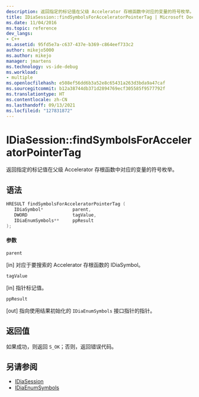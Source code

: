 ```yaml
---
description: 返回指定的标记值在父级 Accelerator 存根函数中对应的变量的符号枚举。
title: IDiaSession::findSymbolsForAcceleratorPointerTag | Microsoft Docs
ms.date: 11/04/2016
ms.topic: reference
dev_langs:
- C++
ms.assetid: 95fd5e7a-c637-437e-b369-c864eef733c2
author: mikejo5000
ms.author: mikejo
manager: jmartens
ms.technology: vs-ide-debug
ms.workload:
- multiple
ms.openlocfilehash: e508ef56dd6b3a52e8c65431a263d3bda9a47caf
ms.sourcegitcommit: b12a38744db371d2894769ecf305585f9577792f
ms.translationtype: HT
ms.contentlocale: zh-CN
ms.lasthandoff: 09/13/2021
ms.locfileid: "127831872"
---
```

# <a name="idiasessionfindsymbolsforacceleratorpointertag"></a>IDiaSession::findSymbolsForAcceleratorPointerTag
返回指定的标记值在父级 Accelerator 存根函数中对应的变量的符号枚举。

## <a name="syntax"></a>语法

```C++
HRESULT findSymbolsForAcceleratorPointerTag ( 
   IDiaSymbol*           parent,
   DWORD                 tagValue,
   IDiaEnumSymbols**     ppResult
);
```

#### <a name="parameters"></a>参数
 `parent`

[in] 对应于要搜索的 Accelerator 存根函数的 IDiaSymbol。

 `tagValue`

[in] 指针标记值。

 `ppResult`

[out] 指向使用结果初始化的 `IDiaEnumSymbols` 接口指针的指针。

## <a name="return-value"></a>返回值
 如果成功，则返回 `S_OK`；否则，返回错误代码。

## <a name="see-also"></a>另请参阅
- [IDiaSession](../../debugger/debug-interface-access/idiasession.md)
- [IDiaEnumSymbols](../../debugger/debug-interface-access/idiaenumsymbols.md)
